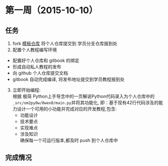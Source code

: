 # 第一周（2015-10-10）
## 任务   
1. fork [模板仓库](https://github.com/OpenMindClub/OMOOC2py)
将个人仓库提交到 学员分支仓库报到处
2. 配置个人教程编写环境
 - 配置好个人仓库和 gitbook 的绑定
 - 形成自动私人教程的发布  
 - 向 github 个人仓库提交文档  
 - gitbook 自动完成编译, 将发布地址提交到学员教程报到处  
3. 立即开始编程:  
根据 极简 Python上手导念中的一页解说Python代码录入为个人仓库中的`_src/om2py0w/0wex0/main.py`并将其功能化, 即：基于现有42行代码涉及的能力设计一个可用的小功能并完成对应的开发教程,包含:
    - 功能设计
    - 技术要点
    - 实现难点
    - 涉及知识  
确保每一个可运行版本,都及时 push 到个人仓库中

## 完成情况
